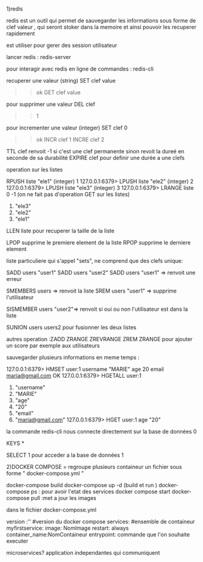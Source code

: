 1)redis

redis est un outil qui permet de sauvegarder les informations sous forme de clef valeur , qui seront stoker dans la memoire et ainsi pouvoir les recuperer rapidement

est utiliser pour gerer des session utilisateur

lancer redis : redis-server

pour interagir avec redis en ligne de commandes :
redis-cli

recuperer une valeur  (string)
SET clef value
>> ok
GET clef
>>value

pour supprimer une valeur
DEL clef
>> 1

pour incrementer une valeur  (integer)
SET clef 0
>>ok
INCR clef
>>1
INCRE clef
>>2

TTL clef renvoit -1 si c'est une clef permanente sinon revoit la dureé en seconde de sa durabilité
EXPIRE clef pour definir une durée a une clefs

operation sur les listes

RPUSH liste "ele1"
(integer) 1
127.0.0.1:6379> LPUSH liste "ele2"
(integer) 2
127.0.0.1:6379> LPUSH liste "ele3"
(integer) 3
127.0.0.1:6379> LRANGE liste 0 -1     (on ne fait pas d'operation GET sur les listes)
1) "ele3"
2) "ele2"
3) "ele1"

LLEN liste pour recuperer la taille de la liste

LPOP supprime le premiere element de la liste RPOP supprime le derniere element

liste particuliere qui s'appel "sets", ne comprend que des clefs unique:

SADD users "user1"
SADD users "user2"
SADD users "user1"  => renvoit une erreur

SMEMBERS users => renvoit la liste
SREM users "user1" => supprime l'utilisateur

SISMEMBER users "user2"=> renvoit si oui ou non l'utilisateur est dans la liste

SUNION users users2 pour fusionner les deux listes

autres operation :ZADD ZRANGE ZREVRANGE ZREM ZRANGE pour ajouter un score par exemple aux utilisateurs

sauvegarder plusieurs informations en meme temps :

127.0.0.1:6379> HMSET user:1 username "MARIE" age 20 email maria@gmail.com
OK
127.0.0.1:6379> HGETALL user:1
1) "username"
2) "MARIE"
3) "age"
4) "20"
5) "email"
6) "maria@gmail.com"
127.0.0.1:6379> HGET user:1 age
"20"

la commande redis-cli nous connecte directement sur la base de données 0

KEYS *

SELECT 1  pour acceder a la base de données 1 

2)DOCKER COMPOSE = regroupe plusieurs containeur
un fichier sous forme " docker-compose.yml "

docker-compose build
docker-compose up -d (build et run )
docker-compose ps : pour avoir l'etat des services
docker compose start
docker-compose pull :met a jour les images


dans le fichier docker-compose.yml

version :'' #version du docker compose
services:   #ensemble de containeur
 myfirstservice:
  image: NomImage
  restart: always
  container_name:NomContaineur
  entrypoint: commande que l'on souhaite executer

microservices? application independantes qui communiquent